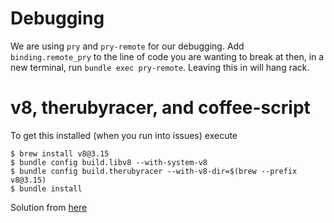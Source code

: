 # Debugging

We are using `pry` and `pry-remote` for our debugging. Add `binding.remote_pry` to the line of code you are wanting to break at then, in a new terminal, run `bundle exec pry-remote`. Leaving this in will hang rack.

# v8, therubyracer, and coffee-script

To get this installed (when you run into issues) execute

```
$ brew install v8@3.15
$ bundle config build.libv8 --with-system-v8
$ bundle config build.therubyracer --with-v8-dir=$(brew --prefix v8@3.15)
$ bundle install
```

Solution from [here](https://gist.github.com/fernandoaleman/868b64cd60ab2d51ab24e7bf384da1ca)